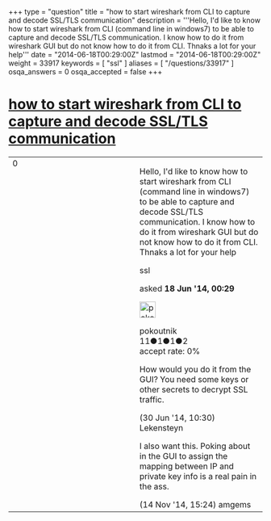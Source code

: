 +++
type = "question"
title = "how to start wireshark from CLI to capture and decode SSL/TLS communication"
description = '''Hello, I&#x27;d like to know how to start wireshark from CLI (command line in windows7) to be able to capture and decode SSL/TLS communication. I know how to do it from wireshark GUI but do not know how to do it from CLI. Thnaks a lot for your help'''
date = "2014-06-18T00:29:00Z"
lastmod = "2014-06-18T00:29:00Z"
weight = 33917
keywords = [ "ssl" ]
aliases = [ "/questions/33917" ]
osqa_answers = 0
osqa_accepted = false
+++

<div class="headNormal">

# [how to start wireshark from CLI to capture and decode SSL/TLS communication](/questions/33917/how-to-start-wireshark-from-cli-to-capture-and-decode-ssltls-communication)

</div>

<div id="main-body">

<div id="askform">

<table id="question-table" style="width:100%;"><colgroup><col style="width: 50%" /><col style="width: 50%" /></colgroup><tbody><tr class="odd"><td style="width: 30px; vertical-align: top"><div class="vote-buttons"><div id="post-33917-score" class="post-score" title="current number of votes">0</div><div id="favorite-count" class="favorite-count"></div></div></td><td><div id="item-right"><div class="question-body"><p>Hello, I'd like to know how to start wireshark from CLI (command line in windows7) to be able to capture and decode SSL/TLS communication. I know how to do it from wireshark GUI but do not know how to do it from CLI. Thnaks a lot for your help</p></div><div id="question-tags" class="tags-container tags">ssl</div><div id="question-controls" class="post-controls"></div><div class="post-update-info-container"><div class="post-update-info post-update-info-user"><p>asked <strong>18 Jun '14, 00:29</strong></p><img src="https://secure.gravatar.com/avatar/042b4b2b5d6b84b7489ad56c8ea09699?s=32&amp;d=identicon&amp;r=g" class="gravatar" width="32" height="32" alt="pokoutnik&#39;s gravatar image" /><p>pokoutnik<br />
<span class="score" title="11 reputation points">11</span><span title="1 badges"><span class="badge1">●</span><span class="badgecount">1</span></span><span title="1 badges"><span class="silver">●</span><span class="badgecount">1</span></span><span title="2 badges"><span class="bronze">●</span><span class="badgecount">2</span></span><br />
<span class="accept_rate" title="Rate of the user&#39;s accepted answers">accept rate:</span> <span title="pokoutnik has no accepted answers">0%</span></p></div></div><div id="comments-container-33917" class="comments-container"><span id="34294"></span><div id="comment-34294" class="comment"><div id="post-34294-score" class="comment-score"></div><div class="comment-text"><p>How would you do it from the GUI? You need some keys or other secrets to decrypt SSL traffic.</p></div><div id="comment-34294-info" class="comment-info"><span class="comment-age">(30 Jun '14, 10:30)</span> Lekensteyn</div></div><span id="37873"></span><div id="comment-37873" class="comment"><div id="post-37873-score" class="comment-score"></div><div class="comment-text"><p>I also want this. Poking about in the GUI to assign the mapping between IP and private key info is a real pain in the ass.</p></div><div id="comment-37873-info" class="comment-info"><span class="comment-age">(14 Nov '14, 15:24)</span> amgems</div></div></div><div id="comment-tools-33917" class="comment-tools"></div><div class="clear"></div><div id="comment-33917-form-container" class="comment-form-container"></div><div class="clear"></div></div></td></tr></tbody></table>

</div>

</div>

